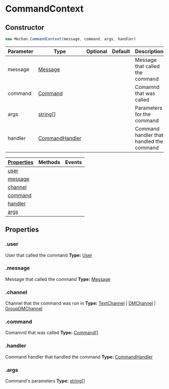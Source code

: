 # CommandContext

## Constructor
```js
new Mechan.CommandContext(message, command, args, handler)
```
|Parameter | Type                                                                                                | Optional | Default | Description                              |
|----------|-----------------------------------------------------------------------------------------------------|----------|---------|------------------------------------------|
| message  | [Message](https://discord.js.org/#/docs/main/stable/class/Message)                                  |          |         | Message that called the command          |
| command  | [Command](#Command)                                                                                 |          |         | Comamnd that was called                  |
| args     | [string](https://developer.mozilla.org/en-US/docs/Web/JavaScript/Reference/Global_Objects/String)[] |          |         | Parameters for the command               |
| handler  | [CommandHandler](#CommandHandler)                                                                   |          |         | Command handler that handled the command |

|[Properties](#CommandContext?scrollTo=properties)  |Methods|Events|
|---------------------------------------------------|-------|------|
|[user](#CommandContext?scrollTo=user)              |       |      |
|[message](#CommandContext?scrollTo=message)        |       |      |
|[channel](#CommandContext?scrollTo=channel)        |       |      |
|[command](#CommandContext?scrollTo=command)        |       |      |
|[handler](#CommandContext?scrollTo=handler)        |       |      |
|[args](#CommandContext?scrollTo=args)              |       |      |

## Properties
### .user
User that called the command
**Type:** [User](https://discord.js.org/#/docs/main/stable/class/User)

### .message
Message that called the command
**Type:** [Message](https://discord.js.org/#/docs/main/stable/class/Message)
   
### .channel
Channel that the command was run in
**Type:** [TextChannel](https://discord.js.org/#/docs/main/stable/class/TextChannel) | [DMChannel](https://discord.js.org/#/docs/main/stable/class/DMChannel) | [GroupDMChannel](https://discord.js.org/#/docs/main/stable/class/GroupDMChannel) 
   
### .command
Comamnd that was called
**Type:** [Command](#Command)[]

### .handler
Command handler that handled the command
**Type:** [CommandHandler](#CommandHandler)

### .args
Command's parameters
**Type:** [string](https://developer.mozilla.org/en-US/docs/Web/JavaScript/Reference/Global_Objects/String)[]
